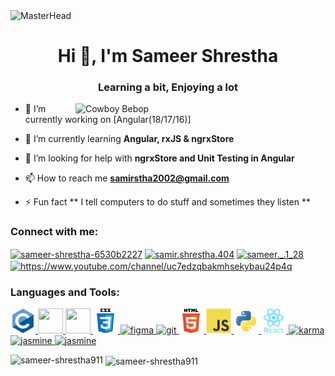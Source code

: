 <img src="https://steamuserimages-a.akamaihd.net/ugc/832454086770457919/4456E080911C9817A2DB68FCB2EEF15BBAD8699C/?imw=5000&imh=5000&ima=fit&impolicy=Letterbox&imcolor=%23000000&letterbox=false" alt="MasterHead" style="width: 2000px; height:400px">
<h1 align="center">Hi 👋, I'm Sameer Shrestha</h1>
<h3 align="center">Learning a bit, Enjoying a lot</h3>
<img align="right" alt="Cowboy Bebop" width="400" src="https://i.pinimg.com/originals/d3/0c/7d/d30c7dfdd9c46b494b574bae8fec9e97.gif">

- 🔭 I’m currently working on [Angular(18/17/16)]

- 🌱 I’m currently learning **Angular, rxJS & ngrxStore**

- 🤝 I’m looking for help with **ngrxStore and Unit Testing in Angular**

- 📫 How to reach me **samirstha2002@gmail.com**

- ⚡ Fun fact **  I tell computers to do stuff and sometimes they listen  **

<h3 align="left">Connect with me:</h3>
<p align="left">
<a href="https://linkedin.com/in/sameer-shrestha-6530b2227" target="blank"><img align="center" src="https://raw.githubusercontent.com/rahuldkjain/github-profile-readme-generator/master/src/images/icons/Social/linked-in-alt.svg" alt="sameer-shrestha-6530b2227" height="30" width="40" /></a>
<a href="https://fb.com/samir.shrestha.404" target="blank"><img align="center" src="https://raw.githubusercontent.com/rahuldkjain/github-profile-readme-generator/master/src/images/icons/Social/facebook.svg" alt="samir.shrestha.404" height="30" width="40" /></a>
<a href="https://instagram.com/sameer._.1_28" target="blank"><img align="center" src="https://raw.githubusercontent.com/rahuldkjain/github-profile-readme-generator/master/src/images/icons/Social/instagram.svg" alt="sameer._.1_28" height="30" width="40" /></a>
<a href="https://www.youtube.com/c/https://www.youtube.com/channel/uc7edzqbakmhsekybau24p4q" target="blank"><img align="center" src="https://raw.githubusercontent.com/rahuldkjain/github-profile-readme-generator/master/src/images/icons/Social/youtube.svg" alt="https://www.youtube.com/channel/uc7edzqbakmhsekybau24p4q" height="30" width="40" /></a>
</p>

<h3 align="left">Languages and Tools:</h3>
<p align="left"> 
  <a href="https://www.cprogramming.com/" target="_blank" rel="noreferrer"> <img src="https://raw.githubusercontent.com/devicons/devicon/master/icons/c/c-original.svg" alt="c" width="40" height="40"/> </a> 
  <a href="https://www.angular.dev" target="_blank" rel="noreferrer"> <img src="https://cdn.jsdelivr.net/gh/devicons/devicon@latest/icons/angular/angular-original-wordmark.svg" width="40" height="40"/> </a> 
  <a href="https://www.ngrx.io/" target="_blank" rel="noreferrer"> <img src="https://cdn.jsdelivr.net/gh/devicons/devicon@latest/icons/ngrx/ngrx-original.svg" width="40" height="40" />        </a> 
  <a href="https://www.w3schools.com/css/" target="_blank" rel="noreferrer"> <img src="https://raw.githubusercontent.com/devicons/devicon/master/icons/css3/css3-original-wordmark.svg" alt="css3" width="40" height="40"/> </a> 
  <a href="https://www.figma.com/" target="_blank" rel="noreferrer"> <img src="https://www.vectorlogo.zone/logos/figma/figma-icon.svg" alt="figma" width="40" height="40"/> </a> 
  <a href="https://git-scm.com/" target="_blank" rel="noreferrer"> <img src="https://www.vectorlogo.zone/logos/git-scm/git-scm-icon.svg" alt="git" width="40" height="40"/> </a> 
  <a href="https://www.w3.org/html/" target="_blank" rel="noreferrer"> <img src="https://raw.githubusercontent.com/devicons/devicon/master/icons/html5/html5-original-wordmark.svg" alt="html5" width="40" height="40"/> </a> 
  <a href="https://developer.mozilla.org/en-US/docs/Web/JavaScript" target="_blank" rel="noreferrer"> <img src="https://raw.githubusercontent.com/devicons/devicon/master/icons/javascript/javascript-original.svg" alt="javascript" width="40" height="40"/> </a> 
  <a href="https://www.python.org" target="_blank" rel="noreferrer"> <img src="https://raw.githubusercontent.com/devicons/devicon/master/icons/python/python-original.svg" alt="python" width="40" height="40"/> </a> 
  <a href="https://reactjs.org/" target="_blank" rel="noreferrer"> <img src="https://raw.githubusercontent.com/devicons/devicon/master/icons/react/react-original-wordmark.svg" alt="react" width="40" height="40"/> </a>
  <a href="https://karma-runner.github.io/" target="_blank" rel="noreferrer"> <img src="https://cdn.jsdelivr.net/gh/devicons/devicon@latest/icons/karma/karma-original.svg" alt="karma" width="40" height="40"/> </a> 
  <a href="https://jasmine.github.io/" target="_blank" rel="noreferrer"> <img src="https://cdn.jsdelivr.net/gh/devicons/devicon@latest/icons/jasmine/jasmine-original-wordmark.svg" alt="jasmine" width="40" height="40"/> </a> 
  <a href="https://redux.js.org/" target="_blank" rel="noreferrer"> <img src="https://cdn.jsdelivr.net/gh/devicons/devicon@latest/icons/redux/redux-original.svg" alt="jasmine" width="40" height="40"/> </a> 

</p>

<p><img align="left" src="https://github-readme-stats.vercel.app/api/top-langs?username=sameer-shrestha911&show_icons=true&locale=en&layout=compact" alt="sameer-shrestha911" /></p>

<p>&nbsp;<img align="center" src="https://github-readme-stats.vercel.app/api?username=sameer-shrestha911&show_icons=true&locale=en" alt="sameer-shrestha911" /></p>
